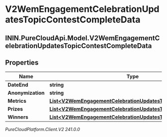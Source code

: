 # V2WemEngagementCelebrationUpdatesTopicContestCompleteData

## ININ.PureCloudApi.Model.V2WemEngagementCelebrationUpdatesTopicContestCompleteData

## Properties

|Name | Type | Description | Notes|
|------------ | ------------- | ------------- | -------------|
| **DateEnd** | **string** |  | [optional] |
| **Anonymization** | **string** |  | [optional] |
| **Metrics** | [**List&lt;V2WemEngagementCelebrationUpdatesTopicContestMetrics&gt;**](V2WemEngagementCelebrationUpdatesTopicContestMetrics) |  | [optional] |
| **Prizes** | [**List&lt;V2WemEngagementCelebrationUpdatesTopicContestPrizes&gt;**](V2WemEngagementCelebrationUpdatesTopicContestPrizes) |  | [optional] |
| **Winners** | [**List&lt;V2WemEngagementCelebrationUpdatesTopicContestWinners&gt;**](V2WemEngagementCelebrationUpdatesTopicContestWinners) |  | [optional] |



_PureCloudPlatform.Client.V2 241.0.0_
